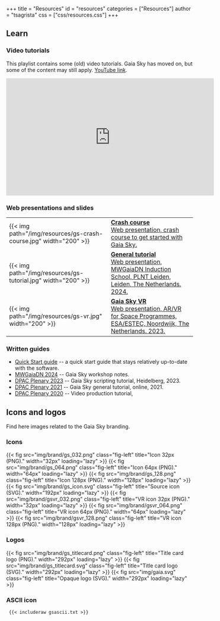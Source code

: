 +++
title = "Resources"
id = "resources"
categories = ["Resources"]
author = "tsagrista"
css = ["css/resources.css"]
+++

## Learn

### Video tutorials

This playlist contains some (old) video tutorials. Gaia Sky has moved on, but some of the content may still apply. [YouTube link](https://www.youtube.com/playlist?list=PLDZ2SS9VxN5sKQUO_60Eceuft9M1OQogE).

<iframe width="560" height="315" src="https://www.youtube.com/embed/videoseries?si=X3mMDW_VW6tMqhtg&amp;list=PLDZ2SS9VxN5sKQUO_60Eceuft9M1OQogE" title="YouTube video player" frameborder="0" allow="accelerometer; autoplay; clipboard-write; encrypted-media; gyroscope; picture-in-picture; web-share" referrerpolicy="strict-origin-when-cross-origin" allowfullscreen></iframe>

### Web presentations and slides

|                          |                                                        |
|--------------------------|--------------------------------------------------------|
|{{< img path="/img/resources/gs-crash-course.jpg" width="200" >}} | [**Crash course**<br>Web presentation, crash course to get started with Gaia Sky.](https://gaia.ari.uni-heidelberg.de/gaiasky/presentation/gaiasky-crash-course/)            |
|{{< img path="/img/resources/gs-tutorial.jpg" width="200" >}} | [**General tutorial**<br>Web presentation, MWGaiaDN Induction School, PLNT Leiden, Leiden, The Netherlands. 2024.](https://gaia.ari.uni-heidelberg.de/gaiasky/presentation/202402/mwgaiadn/)            |
|{{< img path="/img/resources/gs-vr.jpg" width="200" >}} | [**Gaia Sky VR**<br>Web presentation, AR/VR for Space Programmes, ESA/ESTEC, Noordwijk, The Netherlands. 2023.](https://gaia.ari.uni-heidelberg.de/gaiasky/presentation/202312/)            |


### Written guides

- [Quick Start guide](http://docs.gaiasky.space/master/Quick-start-guide.html) -- a quick start guide that stays relatively up-to-date with the software.
- [MWGaiaDN 2024](http://docs.gaiasky.space/master/workshops/mwgaiadn-plntleiden-2024.html) -- Gaia Sky workshop notes.
- [DPAC Plenary 2023](http://docs.gaiasky.space/3.5.8/workshops/dpac-plenary-hdb-2023.html) -- Gaia Sky scripting tutorial, Heidelberg, 2023.
- [DPAC Plenary 2021](http://docs.gaiasky.space/3.5.8/workshops/dpac-plenary-online-2021.html) -- Gaia Sky general tutorial, online, 2021.
- [DPAC Plenary 2020](http://docs.gaiasky.space/3.5.8/workshops/dpac-plenary-online-2021.html) -- Video production tutorial, 

## Icons and logos

Find here images related to the Gaia Sky branding.

### Icons

{{< fig src="img/brand/gs_032.png" class="fig-left" title="Icon 32px (PNG)." width="32px" loading="lazy" >}}
{{< fig src="img/brand/gs_064.png" class="fig-left" title="Icon 64px (PNG)." width="64px" loading="lazy" >}}
{{< fig src="img/brand/gs_128.png" class="fig-left" title="Icon 128px (PNG)." width="128px" loading="lazy" >}}
{{< fig src="img/brand/gs_icon.svg" class="fig-left" title="Source icon (SVG)." width="192px" loading="lazy" >}}
{{< fig src="img/brand/gsvr_032.png" class="fig-left" title="VR icon 32px (PNG)." width="32px" loading="lazy" >}}
{{< fig src="img/brand/gsvr_064.png" class="fig-left" title="VR icon 64px (PNG)." width="64px" loading="lazy" >}}
{{< fig src="img/brand/gsvr_128.png" class="fig-left" title="VR icon 128px (PNG)." width="128px" loading="lazy" >}}

### Logos


{{< fig src="img/brand/gs_titlecard.png" class="fig-left" title="Title card logo (PNG)." width="292px" loading="lazy" >}}
{{< fig src="img/brand/gs_titlecard.svg" class="fig-left" title="Title card logo (SVG)." width="292px" loading="lazy" >}}
{{< fig src="img/gaia.svg" class="fig-left" title="Opaque logo (SVG)." width="292px" loading="lazy" >}}


### ASCII icon
```txt
 {{< includeraw gsascii.txt >}}
```
